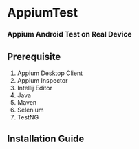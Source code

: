 # AppiumTest
### Appium Android Test on Real Device 

## Prerequisite
1. Appium Desktop Client
2. Appium Inspector
3. Intellij Editor
4. Java
5. Maven
6. Selenium
7. TestNG

## Installation Guide
